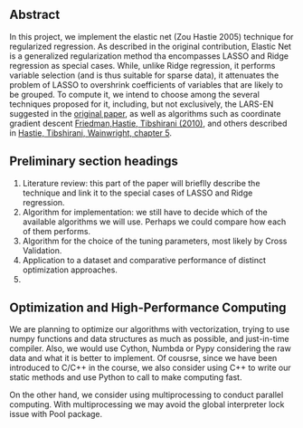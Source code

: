 ## Abstract

In this project, we implement the elastic net (Zou Hastie 2005) technique for regularized regression. As described in the original contribution, Elastic Net is a generalized regularization method tha encompasses LASSO and Ridge regression as special cases. While, unlike Ridge regression, it performs variable selection (and is thus suitable for sparse data), it attenuates the problem of LASSO to overshrink coefficients of variables that are likely to be grouped. To compute it, we intend to choose among the several techniques proposed for it, including, but not exclusively, the LARS-EN suggested in the [original paper](http://stanford.io/1OWWTyZ), as well as algorithms such as coordinate gradient descent [Friedman,Hastie, Tibshirani (2010)](https://www.jstatsoft.org/article/view/v033i01), and others described in [Hastie, Tibshirani, Wainwright, chapter 5](https://www.crcpress.com/Statistical-Learning-with-Sparsity-The-Lasso-and-Generalizations/Hastie-Tibshirani-Wainwright/9781498712163). 


## Preliminary section headings

1. Literature review: this part of the paper will brieflly describe the technique and link it to the special cases of LASSO and Ridge regression.
2. Algorithm for implementation: we still have to decide which of the available algorithms we will use. Perhaps we could compare how each of them performs.
3. Algorithm for the choice of the tuning parameters, most likely by Cross Validation.  
4. Application to a dataset and comparative performance of distinct optimization approaches.
5. 

## Optimization and High-Performance Computing

We are planning to optimize our algorithms with vectorization, trying to use numpy functions and data structures as much as possible, and just-in-time compiler. Also, we would use Cython, Numbda or Pypy considering the raw data and what it is better to implement. Of cousrse, since we have been introduced to C/C++ in the course, we also consider using C++ to write our static methods and use Python to call to make computing fast.

On the other hand, we consider using multiprocessing to conduct parallel computing. With multiprocessing we may avoid the global interpreter lock issue with Pool package.
